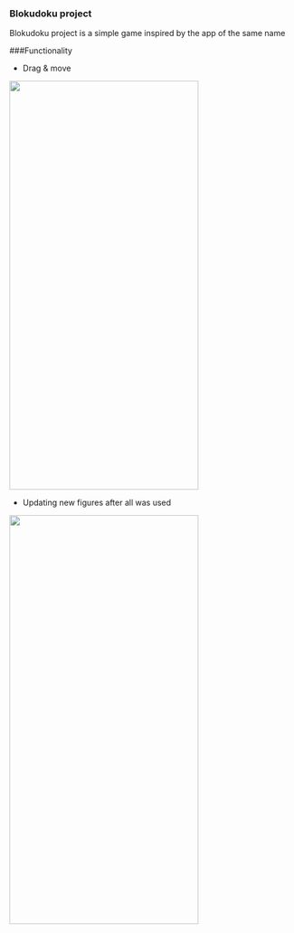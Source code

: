 ### Blokudoku project

Blokudoku project is a simple game inspired by the app of the same name

###Functionality

- Drag & move
<img src="https://s10.gifyu.com/images/download-1d1f331dc5a406e09.gif" width="334" height="723"/>

- Updating new figures after all was used
<img src="https://s10.gifyu.com/images/downloadc21369d4a2982ad6.gif" width="334" height="723"/>
